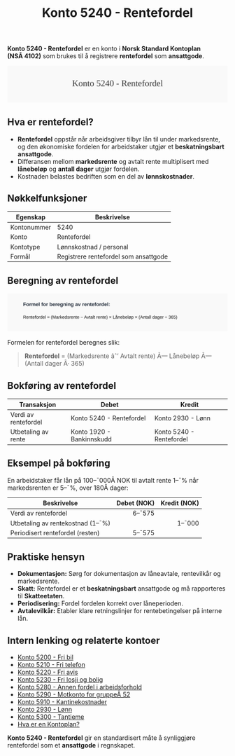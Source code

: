 ﻿---
title: "Konto 5240 - Rentefordel"
seoTitle: "5240-rentefordel"
meta_description: '**Konto 5240 - Rentefordel** er en konto i **Norsk Standard Kontoplan (NSÂ 4102)** som brukes til å registrere **rentefordel** som **ansattgode**.'
slug: 5240-rentefordel
type: blog
layout: pages/single
---

**Konto 5240 - Rentefordel** er en konto i **Norsk Standard Kontoplan (NSÂ 4102)** som brukes til å registrere **rentefordel** som **ansattgode**.

![Illustrasjon av konto 5240 Rentefordel](5240-rentefordel-image.svg)

## Hva er rentefordel?

* **Rentefordel** oppstår når arbeidsgiver tilbyr lån til under markedsrente, og den økonomiske fordelen for arbeidstaker utgjør et **beskatningsbart ansattgode**.
* Differansen mellom **markedsrente** og avtalt rente multiplisert med **lånebeløp** og **antall dager** utgjør fordelen.
* Kostnaden belastes bedriften som en del av **lønnskostnader**.

## Nøkkelfunksjoner

| Egenskap      | Beskrivelse                                           |
|---------------|-------------------------------------------------------|
| Kontonummer   | 5240                                                  |
| Konto         | Rentefordel                                           |
| Kontotype     | Lønnskostnad / personal                               |
| Formål        | Registrere rentefordel som ansattgode                 |

## Beregning av rentefordel

![Formel for beregning av rentefordel](5240-rentefordel-calculation.svg)

Formelen for rentefordel beregnes slik:

> **Rentefordel** = (Markedsrente âˆ’ Avtalt rente) Ã— Lånebeløp Ã— (Antall dager Ã· 365)

## Bokføring av rentefordel

| Transaksjon               | Debet                         | Kredit                        |
|---------------------------|-------------------------------|-------------------------------|
| Verdi av rentefordel      | Konto 5240 - Rentefordel      | Konto 2930 - Lønn             |
| Utbetaling av rente       | Konto 1920 - Bankinnskudd     | Konto 5240 - Rentefordel      |

## Eksempel på bokføring

En arbeidstaker får lån på 100–¯000Â NOK til avtalt rente 1–¯% når markedsrenten er 5–¯%, over 180Â dager:

| Beskrivelse                        | Debet (NOK) | Kredit (NOK) |
|------------------------------------|-----------:|-------------:|
| Verdi av rentefordel               |       6–¯575 |              |
| Utbetaling av rentekostnad (1–¯%)   |            |        1–¯000 |
| Periodisert rentefordel (resten)   |       5–¯575 |              |

## Praktiske hensyn

* **Dokumentasjon:** Sørg for dokumentasjon av låneavtale, rentevilkår og markedsrente.
* **Skatt:** Rentefordel er et **beskatningsbart** ansattgode og må rapporteres til **Skatteetaten**.
* **Periodisering:** Fordel fordelen korrekt over låneperioden.
* **Avtalevilkår:** Etabler klare retningslinjer for rentebetingelser på interne lån.

## Intern lenking og relaterte kontoer

* [Konto 5200 - Fri bil](/blogs/kontoplan/5200-fri-bil "Konto 5200 - Fri bil: Regnskapsføring av firmabil som ansattgode i Norsk kontoplan")
* [Konto 5210 - Fri telefon](/blogs/kontoplan/5210-fri-telefon "Konto 5210 - Fri telefon: Regnskapsføring av fri telefon som ansattgode i Norsk kontoplan")
* [Konto 5220 - Fri avis](/blogs/kontoplan/5220-fri-avis "Konto 5220 - Fri avis: Regnskapsføring av fri avis som ansattgode i Norsk kontoplan")
* [Konto 5230 - Fri losji og bolig](/blogs/kontoplan/5230-fri-losji-og-bolig "Konto 5230 - Fri losji og bolig: Regnskapsføring av fri losji og bolig som ansattgode i Norsk kontoplan")
* [Konto 5280 - Annen fordel i arbeidsforhold](/blogs/kontoplan/5280-annen-fordel-i-arbeidsforhold "Konto 5280 - Annen fordel i arbeidsforhold: Regnskapsføring av øvrige ansattfordeler i Norsk kontoplan")
* [Konto 5290 - Motkonto for gruppeÂ 52](/blogs/kontoplan/5290-motkonto-for-gruppe-52 "Konto 5290 - Motkonto for gruppe 52: Regnskapsføring av motkonto for gruppe 52 ansattgoder i Norsk kontoplan")
* [Konto 5910 - Kantinekostnader](/blogs/kontoplan/5910-kantinekostnader "Konto 5910 - Kantinekostnader")
* [Konto 2930 - Lønn](/blogs/kontoplan/2930-lonn "Konto 2930 - Lønn")
* [Konto 5300 - Tantieme](/blogs/kontoplan/5300-tantieme "Konto 5300 - Tantieme: Bokføring av resultatbasert godtgjørelse i Norsk kontoplan")
* [Hva er en Kontoplan?](/blogs/regnskap/hva-er-kontoplan "Hva er en Kontoplan? Komplett Guide til Kontoplaner i Norsk Regnskap")

**Konto 5240 - Rentefordel** gir en standardisert måte å synliggjøre rentefordel som et **ansattgode** i regnskapet.






